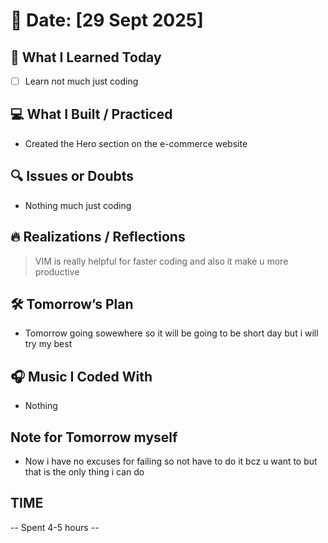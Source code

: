 # 📅 Date: [29 Sept 2025]

## 🧠 What I Learned Today

- [ ] Learn not much just coding  

## 💻 What I Built / Practiced

- Created the Hero section on the e-commerce website 

## 🔍 Issues or Doubts

- Nothing much just coding

## 🔥 Realizations / Reflections

> VIM is really helpful for faster coding and also it make u more productive

## 🛠 Tomorrow’s Plan

- Tomorrow going sowewhere so it will be going to be short day but i will try my best

## 🎧 Music I Coded With

- Nothing

## Note for Tomorrow myself

- Now i have no excuses for failing so not have to do it bcz u want to but that is the only thing i can do 

## TIME

-- Spent 4-5 hours --
